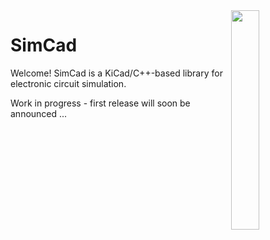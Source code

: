 <img align="right" src="https://repository-images.githubusercontent.com/488532636/a52e6366-73e6-41ee-a012-a4a3bcc13e30" width=30%>

# SimCad
Welcome! SimCad is a KiCad/C++-based library for electronic circuit simulation.

Work in progress - first release will soon be announced ...

